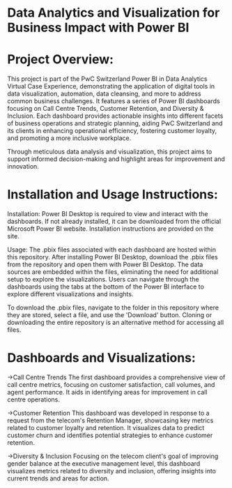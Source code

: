 # Data Analytics and Visualization for Business Impact with Power BI

# Project Overview:
This project is part of the PwC Switzerland Power BI in Data Analytics Virtual Case Experience, demonstrating the application of digital tools in data visualization, automation, data cleansing, and more to address common business challenges. It features a series of Power BI dashboards focusing on Call Centre Trends, Customer Retention, and Diversity & Inclusion. Each dashboard provides actionable insights into different facets of business operations and strategic planning, aiding PwC Switzerland and its clients in enhancing operational efficiency, fostering customer loyalty, and promoting a more inclusive workplace.

Through meticulous data analysis and visualization, this project aims to support informed decision-making and highlight areas for improvement and innovation.

# Installation and Usage Instructions:

Installation:
Power BI Desktop is required to view and interact with the dashboards. If not already installed, it can be downloaded from the official Microsoft Power BI website. Installation instructions are provided on the site.

Usage:
The .pbix files associated with each dashboard are hosted within this repository. After installing Power BI Desktop, download the .pbix files from the repository and open them with Power BI Desktop. The data sources are embedded within the files, eliminating the need for additional setup to explore the visualizations. Users can navigate through the dashboards using the tabs at the bottom of the Power BI interface to explore different visualizations and insights.

To download the .pbix files, navigate to the folder in this repository where they are stored, select a file, and use the 'Download' button. Cloning or downloading the entire repository is an alternative method for accessing all files.

# Dashboards and Visualizations:

->Call Centre Trends
The first dashboard provides a comprehensive view of call centre metrics, focusing on customer satisfaction, call volumes, and agent performance. It aids in identifying areas for improvement in call centre operations.

->Customer Retention
This dashboard was developed in response to a request from the telecom's Retention Manager, showcasing key metrics related to customer loyalty and retention. It visualizes data to predict customer churn and identifies potential strategies to enhance customer retention.

->Diversity & Inclusion
Focusing on the telecom client's goal of improving gender balance at the executive management level, this dashboard visualizes metrics related to diversity and inclusion, offering insights into current trends and areas for action.

